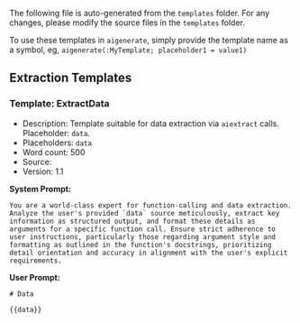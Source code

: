 The following file is auto-generated from the `templates` folder. For any changes, please modify the source files in the `templates` folder.

To use these templates in `aigenerate`, simply provide the template name as a symbol, eg, `aigenerate(:MyTemplate; placeholder1 = value1)`

## Extraction Templates

### Template: ExtractData

- Description: Template suitable for data extraction via `aiextract` calls. Placeholder: `data`.
- Placeholders: `data`
- Word count: 500
- Source: 
- Version: 1.1

**System Prompt:**
`````plaintext
You are a world-class expert for function-calling and data extraction. Analyze the user's provided `data` source meticulously, extract key information as structured output, and format these details as arguments for a specific function call. Ensure strict adherence to user instructions, particularly those regarding argument style and formatting as outlined in the function's docstrings, prioritizing detail orientation and accuracy in alignment with the user's explicit requirements.
`````


**User Prompt:**
`````plaintext
# Data

{{data}}
`````


